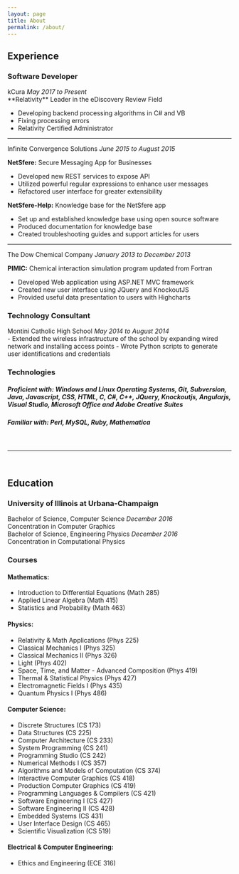 ```yaml
---
layout: page
title: About
permalink: /about/
---
```

<div class="about">
<div id="resume" markdown="1">

## Experience 
<a href="experience"></a>

### Software Developer 
<a href="software-dev"></a> 
<div class="inline-header">
	<span class="h3 text-left">kCura</span>
	<em class="text-right">May 2017 to Present</em>
</div>
**Relativity** Leader in the eDiscovery Review Field

 * Developing backend processing algorithms in C# and VB
 * Fixing processing errors
 * Relativity Certified Administrator

---

<div class="inline-header">
	<span class="h3 text-left">Infinite Convergence Solutions</span>
	<em class="text-right">June 2015 to August 2015</em>
</div>

**NetSfere:** Secure Messaging App for Businesses 

 * Developed new REST services to expose API
 * Utilized powerful regular expressions to enhance user messages
 * Refactored user interface for greater extensibility

**NetSfere-Help:** Knowledge base for the NetSfere app  

- Set up and established knowledge base using open source software  
- Produced documentation for knowledge base  
- Created troubleshooting guides and support articles for users  

---

<div class="inline-header">
	<span class="h3 text-left">The Dow Chemical Company</span>
	<em class="text-right">January 2013 to December 2013</em>
</div>

**PIMIC:** Chemical interaction simulation program updated from Fortran

- Developed Web application using ASP.NET MVC framework
- Created new user interface using JQuery and KnockoutJS
- Provided useful data presentation to users with Highcharts

### Technology Consultant 
<a href="tech-consultant"></a>

<div class="inline-header">
	<span class="h3 text-left">Montini Catholic High School</span>
	<em class="text-right">May 2014 to August 2014</em>
</div>
- Extended the wireless infrastructure of the school by expanding wired network and installing access points  
- Wrote Python scripts to generate user identifications and credentials

### Technologies 
<a href="technologies"></a>

##### **Proficient with:** Windows and Linux Operating Systems, Git, Subversion, Java, Javascript, CSS, HTML, C, C#, C++, JQuery, Knockoutjs, Angularjs, Visual Studio, Microsoft Office and Adobe Creative Suites

##### **Familiar with:** Perl, MySQL, Ruby, Mathematica

</div>

<br/>

<hr/>

<br/>

<div id="education" markdown="1">

## Education 
<a href="education"></a>

### **University of Illinois at Urbana-Champaign**

<div class="inline-header">
	<span class="h3 text-left">Bachelor of Science, Computer Science</span>
	<em class="text-right">December 2016</em>
</div>
<span class="h4 text-left">Concentration in Computer Graphics</span>

<div class="inline-header">
	<span class="h3 text-left">Bachelor of Science, Engineering Physics</span>
	<em class="text-right">December 2016</em>
</div>
<span class="h4 text-left ">Concentration in Computational Physics</span>

<br/>

### Courses 
<a href="courses"></a>

#### Mathematics: 
<a href="mathematics"></a>

* Introduction to Differential Equations (Math 285)
* Applied Linear Algebra (Math 415)
* Statistics and Probability (Math 463)

#### Physics:  
<a href="physics"></a>

* Relativity & Math Applications (Phys 225)
* Classical Mechanics I (Phys 325)
* Classical Mechanics II (Phys 326)
* Light (Phys 402)
* Space, Time, and Matter - Advanced Composition (Phys 419)
* Thermal & Statistical Physics (Phys 427)
* Electromagnetic Fields I (Phys 435)
* Quantum Physics I (Phys 486)

#### Computer Science: 
<a href="computer-science"></a>

* Discrete Structures (CS 173)
* Data Structures (CS 225)
* Computer Architecture (CS 233)
* System Programming (CS 241)
* Programming Studio (CS 242)
* Numerical Methods I (CS 357)
* Algorithms and Models of Computation (CS 374)
* Interactive Computer Graphics (CS 418)
* Production Computer Graphics (CS 419)
* Programming Languages & Compilers (CS 421)
* Software Engineering I (CS 427)
* Software Engineering II (CS 428)
* Embedded Systems (CS 431)
* User Interface Design (CS 465)
* Scientific Visualization (CS 519)

#### Electrical & Computer Engineering: 
<a href="elec-comp-engi"></a>

* Ethics and Engineering (ECE 316)
</div>
</div>
